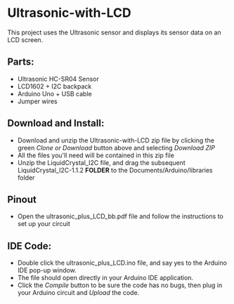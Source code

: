 # Ultrasonic-with-LCD
This project uses the Ultrasonic sensor and displays its sensor data on an LCD screen.

## Parts:

- Ultrasonic HC-SR04 Sensor
- LCD1602 + I2C backpack
- Arduino Uno + USB cable
- Jumper wires
  
## Download and Install:

- Download and unzip the Ultrasonic-with-LCD zip file by clicking the green *Clone or Download* button above and selecting *Download ZIP* 
- All the files you'll need will be contained in this zip file
- Unzip the LiquidCrystal_I2C file, and drag the subsequent LiquidCrystal_I2C-1.1.2 **FOLDER** to the Documents/Arduino/libraries folder  


## Pinout
- Open the ultrasonic_plus_LCD_bb.pdf file and follow the instructions to set up your circuit


## IDE Code:

- Double click the ultrasonic_plus_LCD.ino file, and say yes to the Arduino IDE pop-up window.
- The file should open directly in your Arduino IDE application.  
- Click the *Compile* button to be sure the code has no bugs, then plug in your Arduino circuit and *Upload* the code.





